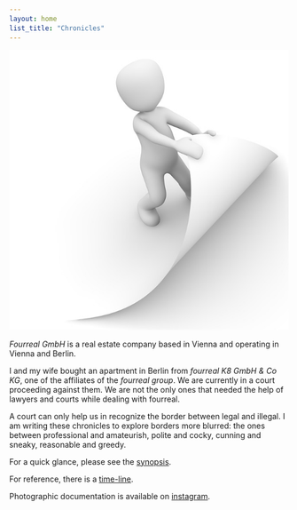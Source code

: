 ```yaml
---
layout: home
list_title: "Chronicles"
---
```


![cover](/assets/covers/browse-1019762_640.jpg)

_Fourreal GmbH_ is a real estate company based in Vienna and operating in
Vienna and Berlin.

I and my wife bought an apartment in Berlin from _fourreal K8 GmbH &
Co KG_, one of the affiliates of the _fourreal group_.  We are
currently in a court proceeding against them.  We are not the only
ones that needed the help of lawyers and courts while dealing with
fourreal.

A court can only help us in recognize the border between legal and
illegal.  I am writing these chronicles to explore borders more
blurred: the ones between professional and amateurish, polite and
cocky, cunning and sneaky, reasonable and greedy.

For a quick glance, please see the [synopsis].

For reference, there is a [time-line](timeline).

Photographic documentation is available
on [instagram](https://instagram.com/k8_mb).

[synopsis]: synopsis.html

